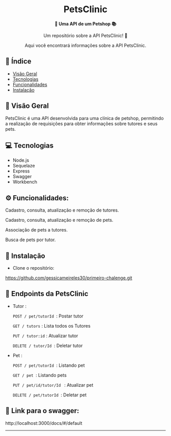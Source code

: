 <h1 align="center">PetsClinic</h1>



<div align="center">
  <strong>🚀 Uma API de um Petshop 📚</strong>
</div>

<div align="center">
  <p>Um repositório sobre a API PetsClinic! 🎉</p>
  <p>Aqui você encontrará informações sobre a API PetsClinic.</p>

</div>

## 📖 Índice

- [Visão Geral](#visão-geral)
- [Tecnologias](#tecnologias)
- [Funcionalidades](#funcionalidades)
- [Instalação](#configuração-do-ambiente)


## 🔭 Visão Geral

PetsClinic é uma API desenvolvida para uma clínica de petshop, permitindo a realização de requisições para obter informações sobre tutores e seus pets.


## 💻 Tecnologias

- Node.js
- Sequelaze
- Express
- Swagger
- Workbench

## ⚙️ Funcionalidades: 

Cadastro, consulta, atualização e remoção de tutores.


Cadastro, consulta, atualização e remoção de pets.


Associação de pets a tutores.

Busca de pets por tutor.



## 🤝 Instalação 

-  Clone o repositório:

https://github.com/gessicameireles30/primeiro-chalenge.git  



## 📄 Endpoints da PetsClinic

- Tutor :

     ```POST / pet/tutorId ```: Postar tutor

    ```GET / tutors``` : Lista todos os Tutores

     ```PUT / tutor:id``` : Atualizar tutor

     
    ```DELETE / tutor/Id ```: Deletar tutor


- Pet : 

    ```POST / pet/tutorId ```: Listando pet

     ```GET / pet ```: Listando pets

    ```PUT / pet/id/tutor/Id ``` : Atualizar pet

     ```DELETE / pet/tutorId ```: Deletar pet

## 📄 Link para o swagger:
 http://localhost:3000/docs/#/default



---
